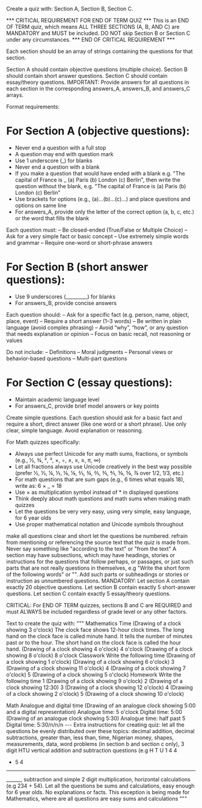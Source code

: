 

Create a quiz with:
Section A, Section B, Section C.


*** CRITICAL REQUIREMENT FOR END OF TERM QUIZ ***
This is an END OF TERM quiz, which means ALL THREE SECTIONS (A, B, AND C) are MANDATORY and MUST be included.
DO NOT skip Section B or Section C under any circumstances.
*** END OF CRITICAL REQUIREMENT ***


Each section should be an array of strings containing the questions for that section.

Section A should contain objective questions (multiple choice).
Section B should contain short answer questions.
Section C should contain essay/theory questions.
IMPORTANT: Provide answers for all questions in each section in the corresponding answers_A, answers_B, and answers_C arrays.

Format requirements:

# For Section A (objective questions):
- Never end a question with a full stop
- A question may end with question mark
- Use 1 underscore (_) for blanks
- Never end a question with a blank
- If you make a question that would have ended with a blank e.g. "The capital of France is _ (a) Paris (b) London (c) Berlin", then write the question without the blank, e.g. "The capital of France is (a) Paris (b) London (c) Berlin"
- Use brackets for options (e.g., (a)...(b)...(c)...) and place questions and options on same line
- For answers_A, provide only the letter of the correct option (a, b, c, etc.) or the word that fills the blank


Each question must:
– Be closed-ended (True/False or Multiple Choice)
– Ask for a very simple fact or basic concept
– Use extremely simple words and grammar
– Require one-word or short-phrase answers



# For Section B (short answer questions):
- Use 9 underscores (_________) for blanks
- For answers_B, provide concise answers


Each question should:
– Ask for a specific fact (e.g. person, name, object, place, event)
– Require a short answer (1–3 words)
– Be written in plain language (avoid complex phrasing)
– Avoid “why”, “how”, or any question that needs explanation or opinion
– Focus on basic recall, not reasoning or values

Do not include:
– Definitions
– Moral judgments
– Personal views or behavior-based questions
– Multi-part questions




# For Section C (essay questions):
- Maintain academic language level
- For answers_C, provide brief model answers or key points

Create simple questions. Each question should ask for a basic fact and require a short, direct answer (like one word or a short phrase). Use only clear, simple language. Avoid explanation or reasoning.



For Math quizzes specifically:
- Always use perfect Unicode for any math sums, fractions, or symbols (e.g., ½, ¾, ², ³, ×, ÷, ±, ≤, ≥, π, ∞)
- Let all fractions always use Unicode creatively in the best way possible (prefer ½, ⅓, ¼, ⅕, ⅙, ⅛, ⅔, ¾, ⅖, ⅗, ⅘, ⅚, ⅝, ⅞ over 1/2, 1/3, etc.)
- For math questions that are sum gaps (e.g., 6 times what equals 18), write as: 6 × _ = 18
- Use × as multiplication symbol instead of * in displayed questions
- Think deeply about math questions and math sums when making math quizzes
- Let the questions be very very easy, using very simple, easy language, for 6 year olds
- Use proper mathematical notation and Unicode symbols throughout


make all questions clear and short
let the questions be numbered.
refrain from mentioning or referencing the source text that the quiz is made from. Never say something like "according to the text" or "from the text"
A section may have subsections, which may have headings, stories or instructions for the questions that follow perhaps, or passages, or just such parts that are not really questions in themselves, e.g "Write the short form of the following words" or "<a story required for the questions in this section to be answered>". Add such parts or subheadings or stories or instruction as unnumbered questions.
MANDATORY: Let section A contain exactly 20 objective questions. Let section B contain exactly 5 short-answer questions. Let section C contain exactly 5 essay/theory questions.

CRITICAL: For END OF TERM quizzes, sections B and C are REQUIRED and must ALWAYS be included regardless of grade level or any other factors.

Text to create the quiz with:
  """
  Mathematics
Time
(Drawing of a clock showing 3 o'clock)
The clock face shows 12-hour clock times. The long hand on the clock face is called minute hand. It tells the number of minutes past or to the hour. The short hand on the clock face is called the hour hand.
(Drawing of a clock showing 4 o'clock)
4 o'clock
(Drawing of a clock showing 8 o'clock)
8 o'clock
Classwork
Write the following time
(Drawing of a clock showing 1 o'clock)
(Drawing of a clock showing 6 o'clock)
3 (Drawing of a clock showing 11 o'clock)
4 (Drawing of a clock showing 7 o'clock)
5 (Drawing of a clock showing 5 o'clock)
Homework
Write the following time
1 (Drawing of a clock showing 9 o'clock)
2 (Drawing of a clock showing 12:30)
3 (Drawing of a clock showing 12 o'clock)
4 (Drawing of a clock showing 2 o'clock)
5 (Drawing of a clock showing 10 o'clock)

Math
Analogue and digital time
(Drawing of an analogue clock showing 5:00 and a digital representation)
Analogue time: 5 o'clock
Digital time: 5:00
(Drawing of an analogue clock showing 5:30)
Analogue time: half past 5
Digital time: 5:30/n/n/n --- Extra instructions for creating quiz: let all the questions be evenly distributed over these topics: decimal addition, decimal subtractions, greater than, less than, time, Nigerian money, shapes, measurements, data, word problems (in section b and section c only), 3 digit HTU vertical addition and subtraction questions (e.g H T U
1 4 4
+ 5 4
______
______, subtraction and simple 2 digit multiplication, horizontal calculations (e.g 234 + 54). Let all the questions be sums and calculations, easy enough for 6 year olds. No explanations or facts. This exception is being made for Mathematics, where are all questions are easy sums and calculations
 """
